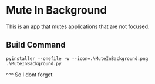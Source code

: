 # Mute In Background
This is an app that mutes applications that are not focused.

## Build Command
```
pyinstaller --onefile -w --icon=.\MuteInBackground.png .\MuteInBackground.py
```
^^^ So I dont forget
